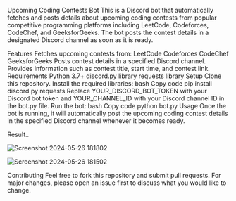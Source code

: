 Upcoming Coding Contests Bot
This is a Discord bot that automatically fetches and posts details about upcoming coding contests from popular competitive programming platforms including LeetCode, Codeforces, CodeChef, and GeeksforGeeks. The bot posts the contest details in a designated Discord channel as soon as it is ready.

Features
Fetches upcoming contests from:
LeetCode
Codeforces
CodeChef
GeeksforGeeks
Posts contest details in a specified Discord channel.
Provides information such as contest title, start time, and contest link.
Requirements
Python 3.7+
discord.py library
requests library
Setup
Clone this repository.
Install the required libraries:
bash
Copy code
pip install discord.py requests
Replace YOUR_DISCORD_BOT_TOKEN with your Discord bot token and YOUR_CHANNEL_ID with your Discord channel ID in the bot.py file.
Run the bot:
bash
Copy code
python bot.py
Usage
Once the bot is running, it will automatically post the upcoming coding contest details in the specified Discord channel whenever it becomes ready.

Result..


![Screenshot 2024-05-26 181802](https://github.com/alururamesh521/ContestAlertBot-Hacky/assets/142136138/dce36b47-c913-4962-897b-5a20998e5ab9)






![Screenshot 2024-05-26 181502](https://github.com/alururamesh521/ContestAlertBot-Hacky/assets/142136138/98c011ac-730a-4125-b5a9-1209121284ce)



Contributing
Feel free to fork this repository and submit pull requests. For major changes, please open an issue first to discuss what you would like to change.


